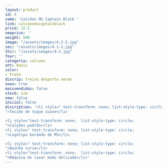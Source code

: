 ```yaml
---
layout: product
id: 4
name: 'Calcões MS Captain Black '
link: calcoesmscaptainblack
price: 12.5
newprice: ''
weight: 500
image: "/assets/images/4.2-2.jpg"
sec: "/assets/images/4.1-1.jpg"
thir: "/assets/images/4-2.jpg"
four: ''
categoria: calcoes
att: basic
color:
- Preto
discrip: treino desporto verao
novo: true
maisvendidos: false
stock: sim
new: false
inicial: false
discription: '<li style=" text-transform: none; list-style-type: circle;
">Tecido de toque suave</li>

<li style="text-transform: none;  list-style-type: circle;
">Calções padrão</li>
<li style=" text-transform: none; list-style-type: circle;
">Logotipo bordado de MS</li>

<li style=" text-transform: none; list-style-type: circle;
">Bainha curva</li>
<li style="text-transform: none;  list-style-type: circle;
">Máquina de lavar modo delicado</li>'
---
```

